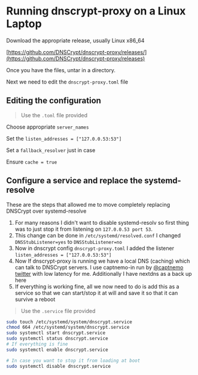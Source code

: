 # Running dnscrypt-proxy on a Linux Laptop

Download the appropriate release, usually Linux x86_64 

[https://github.com/DNSCrypt/dnscrypt-proxy/releases/](https://github.com/DNSCrypt/dnscrypt-proxy/releases)

Once you have the files, untar in a directory. 

Next we need to edit the `dnscrypt-proxy.toml` file

## Editing the configuration

> Use the `.toml` file provided

Choose appropriate `server_names`

Set the  `listen_addresses = ["127.0.0.53:53"]`

Set a `fallback_resolver` just in case

Ensure `cache = true` 

## Configure a service and replace the systemd-resolve

These are the steps that allowed me to move completely replacing DNSCrypt over systemd-resolve

1. For many reasons I didn't want to disable systemd-resolv so first thing was to just stop it from listening on `127.0.0.53 port 53`.
2. This change can be done in `/etc/systemd/resolved.conf` I changed `DNSStubListener=yes` to `DNSStubListener=no`
3. Now in dnscrypt config `dnscrypt-proxy.toml` I added the listener `listen_addresses = ["127.0.0.53:53"]`
4. Now If dnscrypt-proxy is running we have a local DNS (caching) which can talk to DNSCrypt servers. I use captnemo-in run by [@captnemo twitter](https://twitter.com/captn3m0) with low latency for me. Additionally I have nextdns as a back up here
5. If everything is working fine, all we now need to do is add this as a service so that we can start/stop it at will and save it so that it can survive a reboot

> Use the `.service` file provided

```bash
sudo touch /etc/systemd/system/dnscrypt.service
chmod 664 /etc/systemd/system/dnscrypt.service
sudo systemctl start dnscrypt.service
sudo systemctl status dnscrypt.service
# If everything is fine
sudo systemctl enable dnscrypt.service

# In case you want to stop it from loading at boot
sudo systemctl disable dnscrypt.service
```
